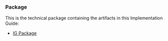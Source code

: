 ### Package

This is the technical package containing the artifacts in this Implementation Guide:

* [IG Package](package.tgz)

